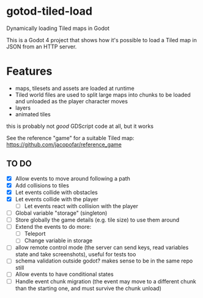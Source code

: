 # gotod-tiled-load
Dynamically loading Tiled maps in Godot


This is a Godot 4 project that shows how it's possible to load a Tiled map in JSON from an HTTP server.

# Features

* maps, tilesets and assets are loaded at runtime
* Tiled world files are used to split large maps into chunks to be loaded and unloaded as the player character moves
* layers
* animated tiles

this is probably not *good* GDScript code at all, but it works

See the reference "game" for a suitable Tiled map: https://github.com/jacopofar/reference_game

## TO DO
- [x] Allow events to move around following a path
- [x] Add collisions to tiles
- [x] Let events collide with obstacles
- [x] Let events collide with the player
    - [ ] Let events react with collision with the player
- [ ] Global variable "storage" (singleton)
- [ ] Store globally the game details (e.g. tile size) to use them around
- [ ] Extend the events to do more:
    - [ ] Teleport
    - [ ] Change variable in storage
- [ ] allow remote control mode (the server can send keys, read variables state and take screenshots), useful for tests too
- [ ] schema validation outside godot? makes sense to be in the same repo still
- [ ] Allow events to have conditional states
- [ ] Handle event chunk migration (the event may move to a different chunk than the starting one, and must survive the chunk unload)

